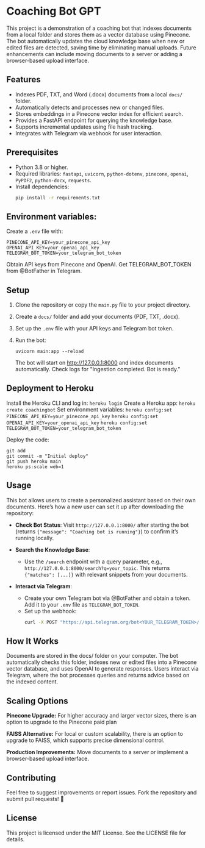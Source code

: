 # Coaching Bot GPT

This project is a demonstration of a coaching bot that indexes documents from a local folder and stores them as a vector database using Pinecone. The bot automatically updates the cloud knowledge base when new or edited files are detected, saving time by eliminating manual uploads. Future enhancements can include moving documents to a server or adding a browser-based upload interface.

## Features
- Indexes PDF, TXT, and Word (.docx) documents from a local `docs/` folder.
- Automatically detects and processes new or changed files.
- Stores embeddings in a Pinecone vector index for efficient search.
- Provides a FastAPI endpoint for querying the knowledge base.
- Supports incremental updates using file hash tracking.
- Integrates with Telegram via webhook for user interaction.

## Prerequisites
- Python 3.8 or higher.
- Required libraries: `fastapi`, `uvicorn`, `python-dotenv`, `pinecone`, `openai`, `PyPDF2`, `python-docx`, `requests`.
- Install dependencies:
  ```bash
  pip install -r requirements.txt

## Environment variables:
Create a `.env` file with:

`PINECONE_API_KEY=your_pinecone_api_key`
`OPENAI_API_KEY=your_openai_api_key`
`TELEGRAM_BOT_TOKEN=your_telegram_bot_token`

Obtain API keys from Pinecone and OpenAI. Get TELEGRAM_BOT_TOKEN from @BotFather in Telegram.

## Setup

1. Clone the repository or copy the `main.py` file to your project directory.
2. Create a `docs/` folder and add your documents (PDF, TXT, .docx).
3. Set up the `.env` file with your API keys and Telegram bot token.
4. Run the bot:

    `uvicorn main:app --reload`

    The bot will start on http://127.0.0.1:8000 and index documents automatically. Check logs for "Ingestion completed. Bot is ready."

## Deployment to Heroku

Install the Heroku CLI and log in: `heroku login`
Create a Heroku app: `heroku create coachingbot`
Set environment variables:
`heroku config:set PINECONE_API_KEY=your_pinecone_api_key`
`heroku config:set OPENAI_API_KEY=your_openai_api_key`
`heroku config:set TELEGRAM_BOT_TOKEN=your_telegram_bot_token`

Deploy the code:
```bush
git add
git commit -m "Initial deploy"
git push heroku main
heroku ps:scale web=1
```

## Usage
This bot allows users to create a personalized assistant based on their own documents. Here’s how a new user can set it up after downloading the repository:

- **Check Bot Status**: Visit `http://127.0.0.1:8000/` after starting the bot (returns `{"message": "Coaching bot is running"}`) to confirm it’s running locally.

- **Search the Knowledge Base**:
  - Use the `/search` endpoint with a query parameter, e.g., `http://127.0.0.1:8000/search?q=your_topic`. This returns `{"matches": [...]}` with relevant snippets from your documents.

- **Interact via Telegram**:
  - Create your own Telegram bot via @BotFather and obtain a token. Add it to your `.env` file as `TELEGRAM_BOT_TOKEN`.
  - Set up the webhook:
    ```bash
    curl -X POST "https://api.telegram.org/bot<YOUR_TELEGRAM_TOKEN>/setWebhook" -d "url=http://127.0.0.1:8000/telegram-webhook"

## How It Works
Documents are stored in the docs/ folder on your computer. The bot automatically checks this folder, indexes new or edited files into a Pinecone vector database, and uses OpenAI to generate responses.
Users interact via Telegram, where the bot processes queries and returns advice based on the indexed content.

## Scaling Options

**Pinecone Upgrade:** For higher accuracy and larger vector sizes, there is an option to upgrade to the Pinecone paid plan

**FAISS Alternative:** For local or custom scalability, there is an option to upgrade to FAISS, which supports precise dimensional control.

**Production Improvements:** Move documents to a server or implement a browser-based upload interface.


## Contributing
Feel free to suggest improvements or report issues. Fork the repository and submit pull requests! 🫶

## License
This project is licensed under the MIT License. See the LICENSE file for details.
